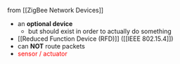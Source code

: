 from [[ZigBee Network Devices]]
- an **optional device**
	- but should exist in order to actually do something
- [[Reduced Function Device (RFD)]] ([[IEEE 802.15.4]])
- can **NOT** route packets
- <span style="color:rgb(255, 0, 0)">sensor / actuator</span> 